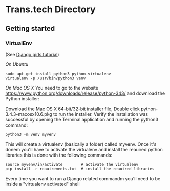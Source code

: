 # Trans.tech Directory

## Getting started

### VirtualEnv

(See [Django girls tutorial](http://tutorial.djangogirls.org/en/installation/index.html))

*On Ubuntu*
```
sudo apt-get install python3 python-virtualenv
virtualenv -p /usr/bin/python3 venv
```

*On Mac OS X*
You need to go to the website https://www.python.org/downloads/release/python-343/ and download the Python installer:

Download the Mac OS X 64-bit/32-bit installer file,
Double click python-3.4.3-macosx10.6.pkg to run the installer.
Verify the installation was successful by opening the Terminal application and running the python3 command:

`python3 -m venv myvenv`



This will create a virtualenv (basically a folder) called myvenv. Once it's donem you'll have to activate the virtualenv and install the reauired python libraries this is done with the following commands:
```
source myvenv/in/activate        # activate the virtualenv
pip install -r reauirements.txt  # install the reauired libraries
```

Every time you want to run a Django related commandm you'll need to be inside a "virtualenv activated" shell 
